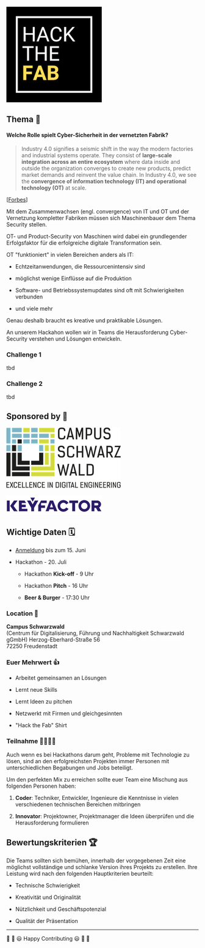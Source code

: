 ![](./src/logo.png)

## Thema 🎯

#### Welche Rolle spielt Cyber-Sicherheit in der vernetzten Fabrik?

> Industry 4.0 signifies a seismic shift in the way the modern factories and industrial systems operate. They consist of **large-scale integration across an entire ecosystem** where data inside and outside the organization converges to create new products, predict market demands and reinvent the value chain. In Industry 4.0, we see the **convergence of information technology (IT) and operational technology (OT)** at scale.

[[Forbes](https://www.forbes.com/sites/forbestechcouncil/2020/10/20/lack-of-cybersecurity-consideration-could-upend-industry-40/?sh=da7d04e56ab0)]

Mit dem Zusammenwachsen (engl. convergence) von IT und OT und der Vernetzung kompletter Fabriken müssen sich Maschinenbauer dem Thema Security stellen.

OT- und Product-Security von Maschinen wird dabei ein grundlegender Erfolgsfaktor für die erfolgreiche digitale Transformation sein. 

OT "funktioniert" in vielen Bereichen anders als IT:

 * Echtzeitanwendungen, die Ressourcenintensiv sind

 * möglichst wenige Einflüsse auf die Produktion

 * Software- und Betriebssystemupdates sind oft mit Schwierigkeiten verbunden

 * und viele mehr

Genau deshalb braucht es kreative und praktikable Lösungen.

An unserem Hackahon wollen wir in Teams die Herausforderung Cyber-Security verstehen und Lösungen entwickeln.

### Challenge 1

tbd

### Challenge 2

tbd

## Sponsored by 🚀

[![name](./src/csw.png)](https://www.campus-schwarzwald.de)

[![name](./src/keyfactor.png)](https://www.keyfactor.com)

## Wichtige Daten 🗓

 * [Anmeldung]() bis zum 15. Juni

 * Hackathon - 20. Juli
  
    * Hackathon **Kick-off** - 9 Uhr

    * Hackathon **Pitch** - 16 Uhr

    * **Beer & Burger** - 17:30 Uhr
   
### Location 🏫

**Campus Schwarzwald**<br/>
(Centrum für Digitalisierung, Führung und Nachhaltigkeit Schwarzwald gGmbH) 
Herzog-Eberhard-Straße 56<br/>
72250 Freudenstadt<br/>

### Euer Mehrwert 👍

* Arbeitet gemeinsamen an Lösungen

* Lernt neue Skills

* Lernt Ideen zu pitchen

* Netzwerkt mit Firmen und gleichgesinnten

* "Hack the Fab" Shirt

### Teilnahme 🙋‍♂️🙋‍♀️

Auch wenn es bei Hackathons darum geht, Probleme mit Technologie zu lösen, sind an den erfolgreichsten Projekten immer Personen mit unterschiedlichen Begabungen und Jobs beteiligt.

Um den perfekten Mix zu erreichen sollte euer Team eine Mischung aus folgenden Personen haben:

1. **Coder**: Techniker, Entwickler, Ingenieure die Kenntnisse in vielen verschiedenen technischen Bereichen mitbringen

2. **Innovator**: Projektowner, Projektmanager die Ideen überprüfen und die Herausforderung formulieren


## Bewertungskriterien 🏆

Die Teams sollten sich bemühen, innerhalb der vorgegebenen Zeit eine möglichst vollständige und schlanke Version ihres Projekts zu erstellen. Ihre Leistung wird nach den folgenden Hauptkriterien beurteilt:

 + Technische Schwierigkeit

 + Kreativität und Originalität

 + Nützlichkeit und Geschäftspotenzial

 + Qualität der Präsentation


_____________

🎉 🎊 😃 Happy Contributing 😃 🎊 🎉
    